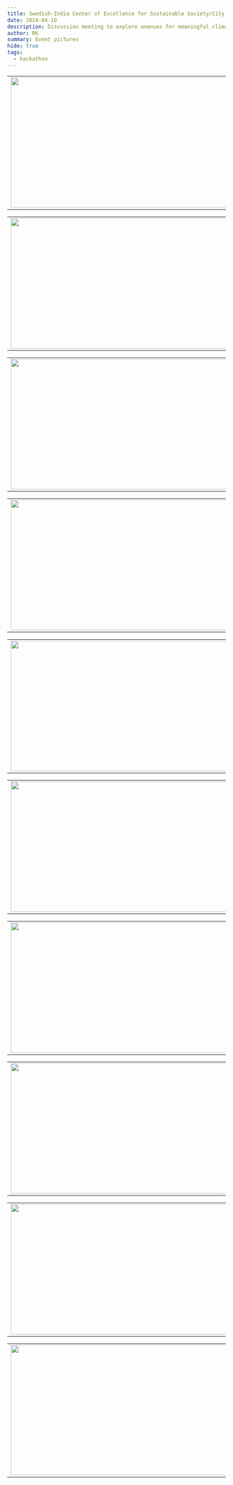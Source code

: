 ```yaml
---
title: Swedish-India Center of Excellence for Sustainable Society/City
date: 2024-04-10
description: Discussion meeting to explore avenues for meaningful climate action
author: RK 
summary: Event pictures
hide: true
tags:
  - hackathon
---
```


<table>
  <tr>
    <td><img src='{{ "/static/img/photo/crdf_datathon8.jpg" | url }}' width="500" height="300"></td>
    <td><img src='{{ "/static/img/photo/crdf_datathon9.jpg" | url }}' width="500" height="300"></td>
  </tr>   
</table>

<table>
  <tr>
    <td><img src='{{ "/static/img/photo/crdf_datathon10.jpg" | url }}' width="500" height="300"></td>
    <td><img src='{{ "/static/img/photo/crdf_datathon12.jpg" | url }}' width="500" height="300"></td>
  </tr>   
</table>


<table>
  <tr>
    <td><img src='{{ "/static/img/photo/crdf_datathon11.jpg" | url }}' width="500" height="300"></td>
    <td><img src='{{ "/static/img/photo/crdf_datathon13.jpg" | url }}' width="500" height="300"></td>
  </tr>   
</table>

<table>
  <tr>
    <td><img src='{{ "/static/img/photo/crdf_datathon14.jpg" | url }}' width="500" height="300"></td>
    <td><img src='{{ "/static/img/photo/crdf_datathon20.jpg" | url }}' width="500" height="300"></td>
  </tr>   
</table>

<table>
  <tr>
    <td><img src='{{ "/static/img/photo/crdf_datathon15.jpg" | url }}' width="500" height="300"></td>
    <td><img src='{{ "/static/img/photo/crdf_datathon16.jpg" | url }}' width="500" height="300"></td>
  </tr>   
</table>

<table>
  <tr>
    <td><img src='{{ "/static/img/photo/crdf_datathon17.jpg" | url }}' width="500" height="300"></td>
    <td><img src='{{ "/static/img/photo/crdf_datathon22.jpg" | url }}' width="500" height="300"></td>
  </tr>   
</table>

<table>
  <tr>
    <td><img src='{{ "/static/img/photo/crdf_datathon18.jpg" | url }}' width="500" height="300"></td>
    <td><img src='{{ "/static/img/photo/crdf_datathon26.jpg" | url }}' width="500" height="300"></td>
  </tr>   
</table>

<table>
  <tr>
    <td><img src='{{ "/static/img/photo/crdf_datathon19.jpg" | url }}' width="500" height="300"></td>
    <td><img src='{{ "/static/img/photo/crdf_datathon28.jpg" | url }}' width="500" height="300"></td>
  </tr>   
</table>

<table>
  <tr>
    <td><img src='{{ "/static/img/photo/crdf_datathon21.jpg" | url }}' width="500" height="300"></td>
    <td><img src='{{ "/static/img/photo/crdf_datathon25.jpg" | url }}' width="500" height="300"></td>
  </tr>   
</table>

<table>
  <tr>
    <td><img src='{{ "/static/img/photo/crdf_datathon24.jpg" | url }}' width="500" height="300"></td>
    <td><img src='{{ "/static/img/photo/crdf_datathon27.jpg" | url }}' width="500" height="300"></td>
  </tr>   
</table>